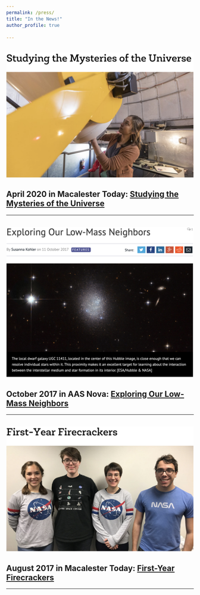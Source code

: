 ```yaml
---
permalink: /press/
title: "In the News!"
author_profile: true

---
```


<br/><img src='/images/MacToday2020.png'>
## April 2020 in Macalester Today: [Studying the Mysteries of the Universe](https://www.macalester.edu/news/2020/04/studying-the-mysteries-of-the-universe/) 
---

<br/><img src='/images/AASNova2017.png'>
## October 2017 in AAS Nova: [Exploring Our Low-Mass Neighbors](https://aasnova.org/2017/10/11/exploring-our-low-mass-neighbors/)
---

<br/><img src='/images/MacToday2017.png'>
## August 2017 in Macalester Today: [First-Year Firecrackers](https://www.macalester.edu/news/2017/08/first-year-firecrackers/)
---

